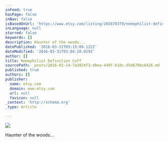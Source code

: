 ```yaml
---
inFeed: true
hasPage: false
inNav: false
isBasedOnUrl: 'https://www.etsy.com/listing/265870379/nemophilist-definition-cuff?ref=shop_home_active_15'
inLanguage: null
starred: false
keywords: []
description: Haunter of the woods...
datePublished: '2016-03-31T03:15:09.122Z'
dateModified: '2016-03-31T03:04:28.029Z'
author: []
title: Nemophilist Definition Cuff
sourcePath: _posts/2016-02-14-7a3824f3-d8ea-449f-b18c-d5d670bc6426.md
published: true
authors: []
publisher:
  name: etsy.com
  domain: www.etsy.com
  url: null
  favicon: null
_context: 'http://schema.org'
_type: Article

---
```

![](https://s3-us-west-2.amazonaws.com/the-grid-img/p/33dee452a5641ad1aaa715be0203a9f60ce45510.jpg)

Haunter of the woods...